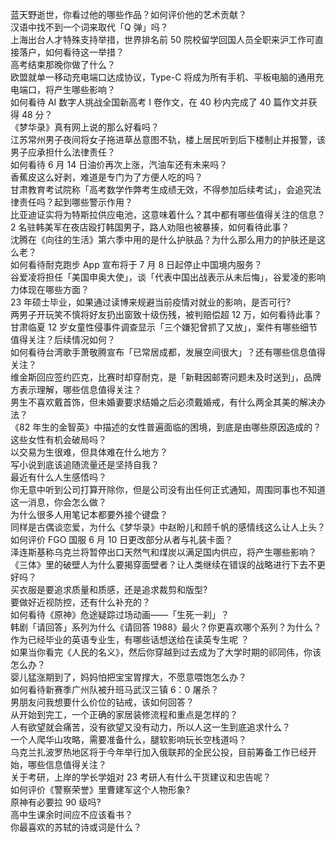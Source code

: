 蓝天野逝世，你看过他的哪些作品？如何评价他的艺术贡献？  
汉语中找不到一个词来取代「Q 弹」吗？  
上海出台人才特殊支持举措，世界排名前 50 院校留学回国人员全职来沪工作可直接落户，如何看待这一举措？  
高考结束那晚你做了什么？  
欧盟就单一移动充电端口达成协议，Type-C 将成为所有手机、平板电脑的通用充电端口，将产生哪些影响？  
如何看待 AI 数字人挑战全国新高考 Ⅰ 卷作文，在 40 秒内完成了 40 篇作文并获得 48 分？  
《梦华录》真有网上说的那么好看吗？  
江苏常州男子夜间将女子拖进草丛意图不轨，楼上居民听到后下楼制止并报警，该男子应承担什么法律责任？  
如何看待 6 月 14 日油价再次上涨，汽油车还有未来吗？  
香蕉皮这么好剥，难道是专门为了方便人吃的吗？  
甘肃教育考试院称「高考数学作弊考生成绩无效，不得参加后续考试」，会追究法律责任吗？起到哪些警示作用？  
比亚迪证实将为特斯拉供应电池，这意味着什么？其中都有哪些值得关注的信息？  
2 名驻韩美军在夜店殴打韩国男子，路人劝阻也被暴揍，如何看待此事？  
沈腾在《向往的生活》第六季中用的是什么护肤品？为什么那么用力的护肤还是这么老？  
如何看待耐克跑步 App 宣布将于 7 月 8 日起停止中国境内服务？  
谷爱凌将担任「美国申奥大使」，谈「代表中国出战表示从未后悔」，谷爱凌的影响力体现在哪些方面？  
23 年硕士毕业，如果通过读博来规避当前疫情对就业的影响，是否可行?  
两男子开玩笑不慎将好友扔出窗致十级伤残，被判赔偿超 12 万，如何看待此事？  
甘肃临夏 12 岁女童性侵事件调查显示「三个嫌犯曾抓了又放」，案件有哪些细节值得关注？后续情况如何？  
如何看待台湾歌手萧敬腾宣布「已常居成都，发展空间很大」？还有哪些信息值得关注？  
维金斯回应签约匹克，比赛时却穿耐克，是「新鞋因邮寄问题未及时送到」，品牌方表示理解，哪些信息值得关注？  
男生不喜欢戴首饰，但未婚妻要求结婚之后必须戴婚戒，有什么两全其美的解决办法？  
《82 年生的金智英》中描述的女性普遍面临的困境，到底是由哪些原因造成的？这些女性有机会破局吗？  
以交易为生很难，但具体难在什么地方？  
写小说到底该追随流量还是坚持自我？  
最近有什么人生感悟吗？  
你无意中听到公司打算开除你，但是公司没有出任何正式通知，周围同事也不知道这一消息，你会怎么做？  
为什么很多人用笔记本都要外接个键盘？  
同样是古偶谈恋爱，为什么《梦华录》中赵盼儿和顾千帆的感情线这么让人上头？  
如何评价 FGO 国服 6 月 10 日更改部分从者与礼装卡面？  
泽连斯基称乌克兰将暂停出口天然气和煤炭以满足国内供应，将产生哪些影响？  
《三体》里的破壁人为什么要揭穿面壁者？让人类继续在错误的战略进行下去不更好吗？  
买衣服是要追求质量和质感，还是追求裁剪和版型?  
要做好近视防控，还有什么补充的？  
如何看待《原神》危途疑踪过场动画——「生死一刹」？  
韩剧「请回答」系列为什么《请回答 1988》最火？你更喜欢哪个系列？为什么？  
作为已经毕业的英语专业生，有哪些话想送给在读英专生呢 ？  
如果当你看完《人民的名义》，然后你穿越到过去成为了大学时期的祁同伟，你该怎么办？  
婴儿猛涨期到了，妈妈怕把宝宝胃撑大，不愿意喂饱怎么办？  
如何看待新赛季广州队被升班马武汉三镇 6：0 屠杀？  
男朋友问我想要什么价位的钻戒，该如何回答？  
从开始到完工，一个正确的家居装修流程和重点是怎样的？  
人有欲望就会痛苦，没有欲望又没有动力，所以人这一生到底追求什么？  
一个人爬华山攻略，需要准备什么，腿软影响玩长空栈道吗？  
乌克兰扎波罗热地区将于今年举行加入俄联邦的全民公投，目前筹备工作已经开始，哪些信息值得关注？  
关于考研，上岸的学长学姐对 23 考研人有什么干货建议和忠告呢？  
如何评价《警察荣誉》里曹建军这个人物形象?  
原神有必要拉 90 级吗?  
高中生课余时间应不应该看书？  
你最喜欢的苏轼的诗或词是什么？  
